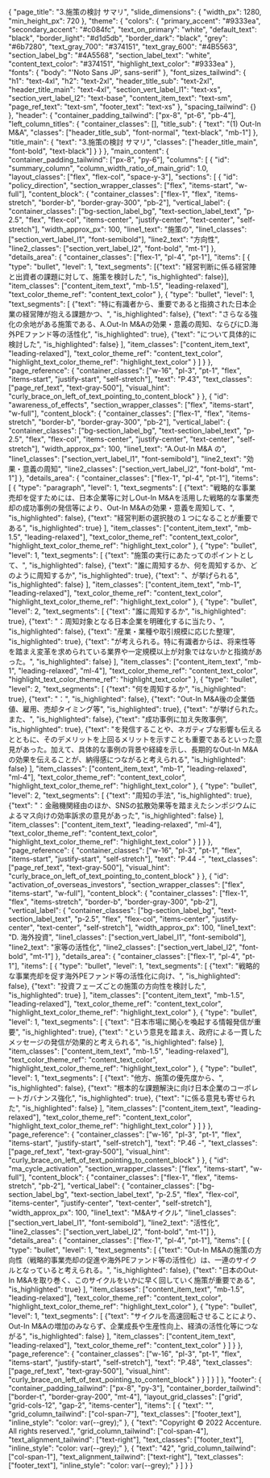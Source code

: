 {
    "page_title": "3.施策の検討 サマリ",
    "slide_dimensions": {
      "width_px": 1280,
      "min_height_px": 720
    },
    "theme": {
      "colors": {
        "primary_accent": "#9333ea",
        "secondary_accent": "#c084fc",
        "text_on_primary": "white",
        "default_text": "black",
        "border_light": "#d1d5db",
        "border_dark": "black",
        "grey": "#6b7280",
        "text_gray_700": "#374151",
        "text_gray_600": "#4B5563",
        "section_label_bg": "#4A5568",
        "section_label_text": "white",
        "content_text_color": "#374151",
        "highlight_text_color": "#9333ea"
      },
      "fonts": {
        "body": "'Noto Sans JP', sans-serif"
      },
      "font_sizes_tailwind": {
        "h1": "text-4xl",
        "h2": "text-2xl",
        "header_title_sub": "text-2xl",
        "header_title_main": "text-4xl",
        "section_vert_label_l1": "text-xs",
        "section_vert_label_l2": "text-base",
        "content_item_text": "text-sm",
        "page_ref_text": "text-sm",
        "footer_text": "text-xs"
      },
      "spacing_tailwind": {}
    },
    "header": {
      "container_padding_tailwind": ["px-8", "pt-6", "pb-4"],
      "left_column_titles": {
        "container_classes": [],
        "title_sub": {
          "text": "(1) Out-In M&A",
          "classes": ["header_title_sub", "font-normal", "text-black", "mb-1"]
        },
        "title_main": {
          "text": "3.施策の検討 サマリ",
          "classes": ["header_title_main", "font-bold", "text-black"]
        }
      }
    },
    "main_content": {
      "container_padding_tailwind": ["px-8", "py-6"],
      "columns": [
        {
          "id": "summary_column",
          "column_width_ratio_of_main_grid": 1.0,
          "layout_classes": ["flex", "flex-col", "space-y-3"],
          "sections": [
            {
              "id": "policy_direction",
              "section_wrapper_classes": ["flex", "items-start", "w-full"],
              "content_block": {
                "container_classes": ["flex-1", "flex", "items-stretch", "border-b", "border-gray-300", "pb-2"],
                "vertical_label": {
                  "container_classes": ["bg-section_label_bg", "text-section_label_text", "p-2.5", "flex", "flex-col", "items-center", "justify-center", "text-center", "self-stretch"],
                  "width_approx_px": 100,
                  "line1_text": "施策の",
                  "line1_classes": ["section_vert_label_l1", "font-semibold"],
                  "line2_text": "方向性",
                  "line2_classes": ["section_vert_label_l2", "font-bold", "mt-1"]
                },
                "details_area": {
                  "container_classes": ["flex-1", "pl-4", "pt-1"],
                  "items": [
                    {
                      "type": "bullet", "level": 1,
                      "text_segments": [{"text": "経営判断に係る経営陣と出資者の課題に対して、施策を検討した", "is_highlighted": false}],
                      "item_classes": ["content_item_text", "mb-1.5", "leading-relaxed"],
                      "text_color_theme_ref": "content_text_color"
                    },
                    {
                      "type": "bullet", "level": 1,
                      "text_segments": [
                        {"text": "特に有識者から、重要であると指摘された日本企業の経営陣が抱える課題かつ、", "is_highlighted": false},
                        {"text": "さらなる強化の余地がある施策である、A.Out-In M&Aの効果・意義の周知、ならびにD.海外PEファンド等の活性化", "is_highlighted": true},
                        {"text": "について具体的に検討した", "is_highlighted": false}
                      ],
                      "item_classes": ["content_item_text", "leading-relaxed"],
                      "text_color_theme_ref": "content_text_color",
                      "highlight_text_color_theme_ref": "highlight_text_color"
                    }
                  ]
                }
              },
              "page_reference": {
                "container_classes": ["w-16", "pl-3", "pt-1", "flex", "items-start", "justify-start", "self-stretch"],
                "text": "P.43",
                "text_classes": ["page_ref_text", "text-gray-500"],
                "visual_hint": "curly_brace_on_left_of_text_pointing_to_content_block"
              }
            },
            {
              "id": "awareness_of_effects",
              "section_wrapper_classes": ["flex", "items-start", "w-full"],
              "content_block": {
                "container_classes": ["flex-1", "flex", "items-stretch", "border-b", "border-gray-300", "pb-2"],
                "vertical_label": {
                  "container_classes": ["bg-section_label_bg", "text-section_label_text", "p-2.5", "flex", "flex-col", "items-center", "justify-center", "text-center", "self-stretch"],
                  "width_approx_px": 100,
                  "line1_text": "A.Out-In M&A の",
                  "line1_classes": ["section_vert_label_l1", "font-semibold"],
                  "line2_text": "効果・意義の周知",
                  "line2_classes": ["section_vert_label_l2", "font-bold", "mt-1"]
                },
                "details_area": {
                  "container_classes": ["flex-1", "pl-4", "pt-1"],
                  "items": [
                    {
                      "type": "paragraph", "level": 1,
                      "text_segments": [
                        {"text": "戦略的な事業売却を促すためには、日本企業等に対しOut-In M&Aを活用した戦略的な事業売却の成功事例の発信等により、Out-In M&Aの効果・意義を周知して、", "is_highlighted": false},
                        {"text": "経営判断の選択肢の１つになることが重要である", "is_highlighted": true}
                      ],
                      "item_classes": ["content_item_text", "mb-1.5", "leading-relaxed"],
                      "text_color_theme_ref": "content_text_color",
                      "highlight_text_color_theme_ref": "highlight_text_color"
                    },
                    {
                      "type": "bullet", "level": 1,
                      "text_segments": [
                        {"text": "施策の実行にあたってのポイントとして、", "is_highlighted": false},
                        {"text": "誰に周知するか、何を周知するか、どのように周知するか", "is_highlighted": true},
                        {"text": "、が挙げられる", "is_highlighted": false}
                      ],
                      "item_classes": ["content_item_text", "mb-1", "leading-relaxed"],
                      "text_color_theme_ref": "content_text_color",
                      "highlight_text_color_theme_ref": "highlight_text_color"
                    },
                    {
                      "type": "bullet", "level": 2,
                      "text_segments": [
                        {"text": "誰に周知するか", "is_highlighted": true},
                        {"text": "：周知対象となる日本企業を明確化するに当たり、", "is_highlighted": false},
                        {"text": "産業・業種や取引規模に応じた整理", "is_highlighted": true},
                        {"text": "が考えられる。特に有識者からは、将来性等を踏まえ変革を求められている業界や一定規模以上が対象ではないかと指摘があった。", "is_highlighted": false}
                      ],
                      "item_classes": ["content_item_text", "mb-1", "leading-relaxed", "ml-4"],
                      "text_color_theme_ref": "content_text_color",
                      "highlight_text_color_theme_ref": "highlight_text_color"
                    },
                    {
                      "type": "bullet", "level": 2,
                      "text_segments": [
                        {"text": "何を周知するか", "is_highlighted": true},
                        {"text": "：", "is_highlighted": false},
                        {"text": "Out-In M&A後の企業価値、雇用、売却タイミング等", "is_highlighted": true},
                        {"text": "が挙げられた。また、", "is_highlighted": false},
                        {"text": "成功事例に加え失敗事例", "is_highlighted": true},
                        {"text": "を発信することや、ネガティブな影響も伝えるとともに、そのデメリットを上回るメリットを示すことも重要であるといった意見があった。加えて、具体的な事例の背景や経緯を示し、長期的なOut-In M&Aの効果を伝えることが、納得感につながると考えられる", "is_highlighted": false}
                      ],
                      "item_classes": ["content_item_text", "mb-1", "leading-relaxed", "ml-4"],
                      "text_color_theme_ref": "content_text_color",
                      "highlight_text_color_theme_ref": "highlight_text_color"
                    },
                    {
                      "type": "bullet", "level": 2,
                      "text_segments": [
                        {"text": "周知の手法", "is_highlighted": true},
                        {"text": "：金融機関経由のほか、SNSの拡散効果等を踏まえたシンポジウムによるマス向けの効率訴求の意見があった", "is_highlighted": false}
                      ],
                      "item_classes": ["content_item_text", "leading-relaxed", "ml-4"],
                      "text_color_theme_ref": "content_text_color",
                      "highlight_text_color_theme_ref": "highlight_text_color"
                    }
                  ]
                }
              },
              "page_reference": {
                "container_classes": ["w-16", "pl-3", "pt-1", "flex", "items-start", "justify-start", "self-stretch"],
                "text": "P.44 -",
                "text_classes": ["page_ref_text", "text-gray-500"],
                "visual_hint": "curly_brace_on_left_of_text_pointing_to_content_block"
              }
            },
            {
              "id": "activation_of_overseas_investors",
              "section_wrapper_classes": ["flex", "items-start", "w-full"],
              "content_block": {
                "container_classes": ["flex-1", "flex", "items-stretch", "border-b", "border-gray-300", "pb-2"],
                "vertical_label": {
                  "container_classes": ["bg-section_label_bg", "text-section_label_text", "p-2.5", "flex", "flex-col", "items-center", "justify-center", "text-center", "self-stretch"],
                  "width_approx_px": 100,
                  "line1_text": "D. 海外投資",
                  "line1_classes": ["section_vert_label_l1", "font-semibold"],
                  "line2_text": "家等の活性化",
                  "line2_classes": ["section_vert_label_l2", "font-bold", "mt-1"]
                },
                "details_area": {
                  "container_classes": ["flex-1", "pl-4", "pt-1"],
                  "items": [
                    {
                      "type": "bullet", "level": 1,
                      "text_segments": [
                        {"text": "戦略的な事業売却を促す海外PEファンド等の活性化に向け、", "is_highlighted": false},
                        {"text": "投資フェーズごとの施策の方向性を検討した", "is_highlighted": true}
                      ],
                      "item_classes": ["content_item_text", "mb-1.5", "leading-relaxed"],
                      "text_color_theme_ref": "content_text_color",
                      "highlight_text_color_theme_ref": "highlight_text_color"
                    },
                    {
                      "type": "bullet", "level": 1,
                      "text_segments": [
                        {"text": "日本市場に関心を喚起する情報発信が重要", "is_highlighted": true},
                        {"text": "という意見を踏まえ、政府による一貫したメッセージの発信が効果的と考えられる", "is_highlighted": false}
                      ],
                      "item_classes": ["content_item_text", "mb-1.5", "leading-relaxed"],
                      "text_color_theme_ref": "content_text_color",
                      "highlight_text_color_theme_ref": "highlight_text_color"
                    },
                    {
                      "type": "bullet", "level": 1,
                      "text_segments": [
                        {"text": "他方、施策の優先度から、", "is_highlighted": false},
                        {"text": "根本的な課題解決に向け日本企業のコーポレートガバナンス強化", "is_highlighted": true},
                        {"text": "に係る意見も寄せられた", "is_highlighted": false}
                      ],
                      "item_classes": ["content_item_text", "leading-relaxed"],
                      "text_color_theme_ref": "content_text_color",
                      "highlight_text_color_theme_ref": "highlight_text_color"
                    }
                  ]
                }
              },
              "page_reference": {
                "container_classes": ["w-16", "pl-3", "pt-1", "flex", "items-start", "justify-start", "self-stretch"],
                "text": "P.46 -",
                "text_classes": ["page_ref_text", "text-gray-500"],
                "visual_hint": "curly_brace_on_left_of_text_pointing_to_content_block"
              }
            },
            {
              "id": "ma_cycle_activation",
              "section_wrapper_classes": ["flex", "items-start", "w-full"],
              "content_block": {
                "container_classes": ["flex-1", "flex", "items-stretch", "pb-2"],
                "vertical_label": {
                  "container_classes": ["bg-section_label_bg", "text-section_label_text", "p-2.5", "flex", "flex-col", "items-center", "justify-center", "text-center", "self-stretch"],
                  "width_approx_px": 100,
                  "line1_text": "M&Aサイクル",
                  "line1_classes": ["section_vert_label_l1", "font-semibold"],
                  "line2_text": "活性化",
                  "line2_classes": ["section_vert_label_l2", "font-bold", "mt-1"]
                },
                "details_area": {
                  "container_classes": ["flex-1", "pl-4", "pt-1"],
                  "items": [
                    {
                      "type": "bullet", "level": 1,
                      "text_segments": [
                        {"text": "Out-In M&Aの施策の方向性（戦略的事業売却の促進や海外PEファンド等の活性化）は、一連のサイクルとなっていると考えられる。", "is_highlighted": false},
                        {"text": "日本のOut-In M&Aを取り巻く、このサイクルをいかに早く回していく施策が重要である", "is_highlighted": true}
                      ],
                      "item_classes": ["content_item_text", "mb-1.5", "leading-relaxed"],
                      "text_color_theme_ref": "content_text_color",
                      "highlight_text_color_theme_ref": "highlight_text_color"
                    },
                    {
                      "type": "bullet", "level": 1,
                      "text_segments": [
                        {"text": "サイクルを高速回転させることにより、Out-In M&Aの増加のみならず、企業成長や生産性向上、経済の活性化等につながる", "is_highlighted": false}
                      ],
                      "item_classes": ["content_item_text", "leading-relaxed"],
                      "text_color_theme_ref": "content_text_color"
                    }
                  ]
                }
              },
              "page_reference": {
                "container_classes": ["w-16", "pl-3", "pt-1", "flex", "items-start", "justify-start", "self-stretch"],
                "text": "P.48",
                "text_classes": ["page_ref_text", "text-gray-500"],
                "visual_hint": "curly_brace_on_left_of_text_pointing_to_content_block"
              }
            }
          ]
        }
      ]
    },
    "footer": {
      "container_padding_tailwind": ["px-8", "py-3"],
      "container_border_tailwind": ["border-t", "border-gray-200", "mt-4"],
      "layout_grid_classes": ["grid", "grid-cols-12", "gap-2", "items-center"],
      "items": [
        {
          "text": "",
          "grid_column_tailwind": ["col-span-7"],
          "text_classes": ["footer_text"],
          "inline_style": "color: var(--grey);"
        },
        {
          "text": "Copyright © 2022 Accenture. All rights reserved.",
          "grid_column_tailwind": ["col-span-4"],
          "text_alignment_tailwind": ["text-right"],
          "text_classes": ["footer_text"],
          "inline_style": "color: var(--grey);"
        },
        {
          "text": "42",
          "grid_column_tailwind": ["col-span-1"],
          "text_alignment_tailwind": ["text-right"],
          "text_classes": ["footer_text"],
          "inline_style": "color: var(--grey);"
        }
      ]
    }
  }